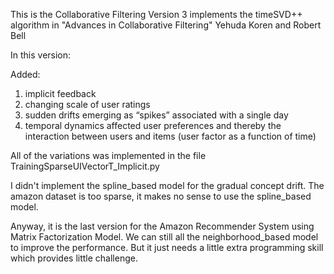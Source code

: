 
This is the Collaborative Filtering Version 3
implements the timeSVD++ algorithm in "Advances in Collaborative Filtering" Yehuda Koren and Robert Bell

In this version:

Added: 
1. implicit feedback
2. changing scale of user ratings
3. sudden drifts emerging as “spikes” associated with a single day
4. temporal dynamics affected user preferences and thereby the interaction between users and items (user factor as a function of time)

All of the variations was implemented in the file TrainingSparseUIVectorT_Implicit.py

I didn't implement the spline_based model for the gradual concept drift. The amazon dataset is too sparse, it makes no sense to use the spline_based model.

Anyway, it is the last version for the Amazon Recommender System using Matrix Factorization Model. We can still all the neighborhood_based model to improve the performance. But it just needs a little extra programming skill which provides little challenge.






